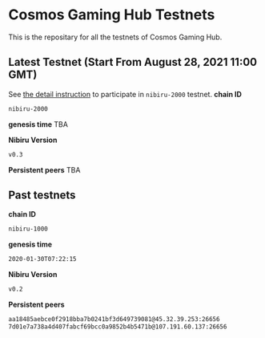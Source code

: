 # Cosmos Gaming Hub Testnets
This is the repositary for all the testnets of Cosmos Gaming Hub.

## Latest Testnet (Start From August 28, 2021 11:00 GMT)
See [the detail instruction](./nibiru-2000/README.md) to participate in `nibiru-2000` testnet.
**chain ID**

```sh
nibiru-2000
```

**genesis time**
TBA

**Nibiru Version**

```sh
v0.3
```
**Persistent peers**
TBA

## Past testnets
**chain ID**

```sh
nibiru-1000
```

**genesis time**

```sh
2020-01-30T07:22:15
```

**Nibiru Version**

```sh
v0.2
```

**Persistent peers**

```sh
aa18485aebce0f2918bba7b0241bf3d649739081@45.32.39.253:26656
7d01e7a738a4d407fabcf69bcc0a9852b4b5471b@107.191.60.137:26656
```
